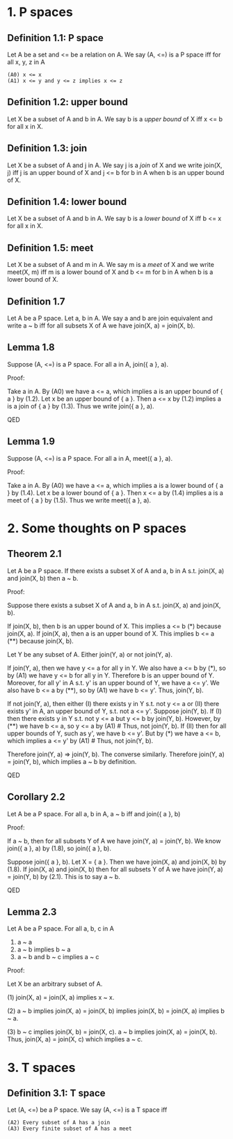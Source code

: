 # 1. P spaces

## Definition 1.1: P space

Let A be a set and <= be a relation on A. We say (A, <=) is a P space iff for all x, y, z in A

    (A0) x <= x
    (A1) x <= y and y <= z implies x <= z

## Definition 1.2: upper bound

Let X be a subset of A and b in A. We say b is a *upper bound* of X iff x <= b for all x in X.

## Definition 1.3: join

Let X be a subset of A and j in A. We say j is a *join* of X and we write join(X, j) iff j is an upper bound of X 
and j <= b for b in A when b is an upper bound of X.

## Definition 1.4: lower bound

Let X be a subset of A and b in A. We say b is a *lower bound* of X iff b <= x for all x in X.

## Definition 1.5: meet

Let X be a subset of A and m in A. We say m is a *meet* of X and we write meet(X, m) iff m is a lower bound of X
and b <= m for b in A when b is a lower bound of X.

## Definition 1.7

Let A be a P space. Let a, b in A. We say a and b are join equivalent and write a ~ b iff for all subsets X of A 
we have join(X, a) = join(X, b).

## Lemma 1.8

Suppose (A, <=) is a P space. For all a in A, join({ a }, a).

Proof:

Take a in A. By (A0) we have a <= a, which implies a is an upper bound of { a } by (1.2). Let x be
an upper bound of { a }. Then a <= x by (1.2) implies a is a join of { a } by (1.3). Thus we write
join({ a }, a).

QED

## Lemma 1.9

Suppose (A, <=) is a P space. For all a in A, meet({ a }, a).

Proof:

Take a in A. By (A0) we have a <= a, which implies a is a lower bound of { a } by (1.4). Let x be
a lower bound of { a }. Then x <= a by (1.4) implies a is a meet of { a } by (1.5). Thus we write
meet({ a }, a).

# 2. Some thoughts on P spaces

## Theorem 2.1

Let A be a P space. If there exists a subset X of A and a, b in A s.t. join(X, a) and join(X, b) then a ~ b.

Proof:

Suppose there exists a subset X of A and a, b in A s.t. join(X, a) and join(X, b).

If join(X, b), then b is an upper bound of X. This implies a <= b (*) because join(X, a).
If join(X, a), then a is an upper bound of X. This implies b <= a (**) because join(X, b).

Let Y be any subset of A. Either join(Y, a) or not join(Y, a).

If join(Y, a), then we have y <= a for all y in Y. We also have a <= b by (*), so by (A1) we have y <= b for all 
y in Y. Therefore b is an upper bound of Y. Moreover, for all y' in A s.t. y' is an upper bound of Y, we have 
a <= y'. We also have b <= a by (**), so by (A1) we have b <= y'. Thus, join(Y, b).

If not join(Y, a), then either (I) there exists y in Y s.t. not y <= a or (II) there exists y' in A, an upper
bound of Y, s.t. not a <= y'. Suppose join(Y, b). If (I) then there exists y in Y s.t. not y <= a but y <= b by
join(Y, b). However, by (**) we have b <= a, so y <= a by (A1) # Thus, not join(Y, b). If (II) then for all 
upper bounds of Y, such as y', we have b <= y'. But by (*) we have a <= b, which implies a <= y' by (A1) #
Thus, not join(Y, b).

Therefore join(Y, a) => join(Y, b). The converse similarly. Therefore join(Y, a) = join(Y, b), which implies
a ~ b by definition.

QED

## Corollary 2.2

Let A be a P space. For all a, b in A, a ~ b iff and join({ a }, b)

Proof:

If a ~ b, then for all subsets Y of A we have join(Y, a) = join(Y, b). We know join({ a }, a) by 
(1.8), so join({ a }, b).

Suppose join({ a }, b). Let X = { a }. Then we have join(X, a) and join(X, b) by (1.8). If join(X, a) and join(X, b)
then for all subsets Y of A we have join(Y, a) = join(Y, b) by (2.1). This is to say a ~ b.

QED

## Lemma 2.3

Let A be a P space. For all a, b, c in A

1. a ~ a
2. a ~ b implies b ~ a
3. a ~ b and b ~ c implies a ~ c

Proof:

Let X be an arbitrary subset of A.

(1) join(X, a) = join(X, a) implies x ~ x.

(2) a ~ b implies join(X, a) = join(X, b) implies join(X, b) = join(X, a) implies b ~ a.

(3) b ~ c implies join(X, b) = join(X, c). a ~ b implies join(X, a) = join(X, b). Thus, join(X, a) = join(X, c)
which implies a ~ c.

# 3. T spaces

## Definition 3.1: T space

Let (A, <=) be a P space. We say (A, <=) is a T space iff

    (A2) Every subset of A has a join
    (A3) Every finite subset of A has a meet
